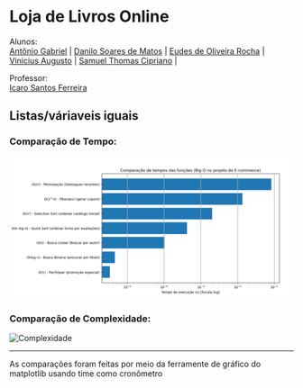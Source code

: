 # Loja de Livros Online
Alunos:  
[Antônio Gabriel](https://github.com/Anton-Gabriel-code) | [Danilo Soares de Matos](https://github.com/danilosmatos) | [Eudes de Oliveira Rocha](https://github.com/eudesolv) | [Vinicius Augusto](https://github.com/Vinicius1213) | [Samuel Thomas Cipriano](https://github.com/samuelcipriano) |

Professor:  
[Icaro Santos Ferreira](https://www.instagram.com/flamengo/?hl=en) 


## Listas/váriaveis iguais

### Comparação de Tempo:  
![Tempo](https://github.com/danilosmatos/estrutura_de_dados/blob/main/Gr%C3%A1ficos/Tempo.png?raw=true)


### Comparação de Complexidade:
![Complexidade](https://github.com/danilosmatos/estrutura_de_dados/blob/main/Gr%C3%A1ficos/Complexidade.png?raw=true)

---
As comparações foram feitas por meio da ferramente de gráfico do matplotlib usando time como cronômetro
